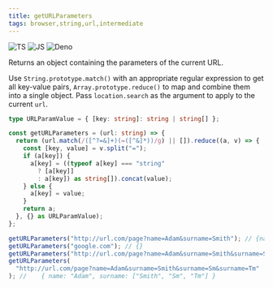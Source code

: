 ```yaml
---
title: getURLParameters
tags: browser,string,url,intermediate
---
```


![TS](https://img.shields.io/badge/supports-typescript-blue.svg?style=flat-square)
![JS](https://img.shields.io/badge/supports-javascript-yellow.svg?style=flat-square)
![Deno](https://img.shields.io/badge/supports-deno-green.svg?style=flat-square)

Returns an object containing the parameters of the current URL.

Use `String.prototype.match()` with an appropriate regular expression to get all key-value pairs, `Array.prototype.reduce()` to map and combine them into a single object.
Pass `location.search` as the argument to apply to the current `url`.

```ts title="typescript"
type URLParamValue = { [key: string]: string | string[] };

const getURLParameters = (url: string) => {
  return (url.match(/([^?=&]+)(=([^&]*))/g) || []).reduce((a, v) => {
    const [key, value] = v.split("=");
    if (a[key]) {
      a[key] = ((typeof a[key] === "string"
        ? [a[key]]
        : a[key]) as string[]).concat(value);
    } else {
      a[key] = value;
    }
    return a;
  }, {} as URLParamValue);
};
```

```ts title="typescript"
getURLParameters("http://url.com/page?name=Adam&surname=Smith"); // {name: 'Adam', surname: 'Smith'}
getURLParameters("google.com"); // {}
getURLParameters("http://url.com/page?name=Adam&surname=Smith&surname=Sm"); // { name: "Adam", surname: ["Smith", "Sm"] }
getURLParameters(
  "http://url.com/page?name=Adam&surname=Smith&surname=Sm&surname=Tm"
); //    { name: "Adam", surname: ["Smith", "Sm", "Tm"] }
```
